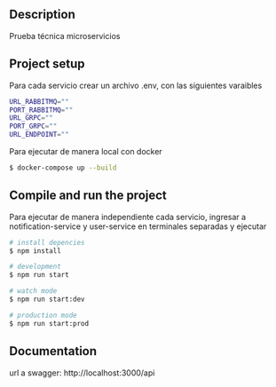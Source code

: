 ## Description
Prueba técnica microservicios


## Project setup
Para cada servicio crear un archivo .env, con las siguientes varaibles

```bash
URL_RABBITMQ=""
PORT_RABBITMQ=""
URL_GRPC=""
PORT_GRPC=""
URL_ENDPOINT=""
```

Para ejecutar de manera local con docker

```bash
$ docker-compose up --build
```

## Compile and run the project
Para ejecutar de manera independiente cada servicio, ingresar a notification-service y user-service en terminales separadas y ejecutar
```bash
# install depencies
$ npm install

# development
$ npm run start

# watch mode
$ npm run start:dev

# production mode
$ npm run start:prod
```

## Documentation
url a swagger:
http://localhost:3000/api
